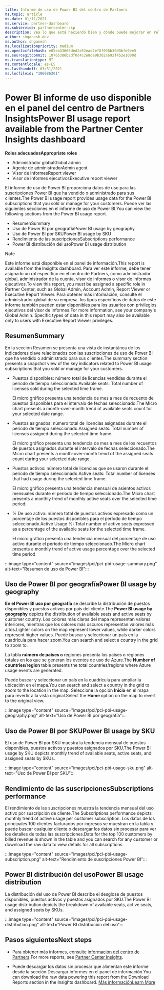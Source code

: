 ```yaml
---
title: Informe de uso de Power BI del centro de Partners
ms.topic: article
ms.date: 01/11/2021
ms.service: partner-dashboard
ms.subservice: partnercenter-csp
description: Vea lo que está haciendo bien y dónde puede mejorar en relación con el uso de Power BI suscripciones que vende o administra para sus clientes.
author: shganesh-dev
ms.author: shganesh
ms.localizationpriority: medium
ms.openlocfilehash: e05ea33665ded2e52eae2ef8f096b30d3bfe9ee5
ms.sourcegitcommit: 10765386b2df0d4c2e8da9b302a692f452e1090d
ms.translationtype: MT
ms.contentlocale: es-ES
ms.lasthandoff: 03/31/2021
ms.locfileid: "106086301"
---
```

# <a name="power-bi-usage-report-available-from-the-partner-center-insights-dashboard"></a><span data-ttu-id="1cd42-103">Power BI informe de uso disponible en el panel del centro de Partners Insights</span><span class="sxs-lookup"><span data-stu-id="1cd42-103">Power BI usage report available from the Partner Center Insights dashboard</span></span>

<span data-ttu-id="1cd42-104">**Roles adecuados**</span><span class="sxs-lookup"><span data-stu-id="1cd42-104">**Appropriate roles**</span></span>

- <span data-ttu-id="1cd42-105">Administrador global</span><span class="sxs-lookup"><span data-stu-id="1cd42-105">Global admin</span></span>
- <span data-ttu-id="1cd42-106">Agente de administrador</span><span class="sxs-lookup"><span data-stu-id="1cd42-106">Admin agent</span></span>
- <span data-ttu-id="1cd42-107">Visor de informes</span><span class="sxs-lookup"><span data-stu-id="1cd42-107">Report viewer</span></span>
- <span data-ttu-id="1cd42-108">Visor de informes ejecutivos</span><span class="sxs-lookup"><span data-stu-id="1cd42-108">Executive report viewer</span></span>

<span data-ttu-id="1cd42-109">El informe de uso de Power BI proporciona datos de uso para las suscripciones Power BI que ha vendido o administrado para sus clientes.</span><span class="sxs-lookup"><span data-stu-id="1cd42-109">The Power BI usage report provides usage data for the Power BI subscriptions that you sold or manage for your customers.</span></span> <span data-ttu-id="1cd42-110">Puede ver las siguientes secciones en el informe de uso de Power BI.</span><span class="sxs-lookup"><span data-stu-id="1cd42-110">You can view the following sections from the Power BI usage report.</span></span>

- <span data-ttu-id="1cd42-111">Resumen</span><span class="sxs-lookup"><span data-stu-id="1cd42-111">Summary</span></span>
- <span data-ttu-id="1cd42-112">Uso de Power BI por geografía</span><span class="sxs-lookup"><span data-stu-id="1cd42-112">Power BI usage by geography</span></span>
- <span data-ttu-id="1cd42-113">Uso de Power BI por SKU</span><span class="sxs-lookup"><span data-stu-id="1cd42-113">Power BI usage by SKU</span></span>
- <span data-ttu-id="1cd42-114">Rendimiento de las suscripciones</span><span class="sxs-lookup"><span data-stu-id="1cd42-114">Subscriptions performance</span></span>
- <span data-ttu-id="1cd42-115">Power BI distribución del uso</span><span class="sxs-lookup"><span data-stu-id="1cd42-115">Power BI usage distribution</span></span>

 > [!NOTE]
 > <span data-ttu-id="1cd42-116">Este informe está disponible en el panel de información.</span><span class="sxs-lookup"><span data-stu-id="1cd42-116">This report is available from the Insights dashboard.</span></span> <span data-ttu-id="1cd42-117">Para ver este informe, debe tener asignado un rol específico en el centro de Partners, como administrador global, administrador de la cuenta, visor de informes o visor de informes ejecutivos.</span><span class="sxs-lookup"><span data-stu-id="1cd42-117">To view this report, you must be assigned a specific role in Partner Center, such as Global Admin, Account Admin, Report Viewer or Executive Report Viewer.</span></span> <span data-ttu-id="1cd42-118">Para obtener más información, consulte el administrador global de su empresa. los tipos específicos de datos de este informe también pueden estar disponibles para los usuarios con privilegios ejecutivos del visor de informes.</span><span class="sxs-lookup"><span data-stu-id="1cd42-118">For more information, see your company's Global Admin. Specific types of data in this report may also be available only to users with Executive Report Viewer privileges.</span></span>

## <a name="summary"></a><span data-ttu-id="1cd42-119">Resumen</span><span class="sxs-lookup"><span data-stu-id="1cd42-119">Summary</span></span>

<span data-ttu-id="1cd42-120">En la sección Resumen se presenta una vista de instantánea de los indicadores clave relacionados con las suscripciones de uso de Power BI que ha vendido o administrado para sus clientes.</span><span class="sxs-lookup"><span data-stu-id="1cd42-120">The summary section presents a snapshot view of the key indicators related to Power BI usage subscriptions that you sold or manage for your customers.</span></span> 

- <span data-ttu-id="1cd42-121">Puestos disponibles: número total de licencias vendidas durante el período de tiempo seleccionado.</span><span class="sxs-lookup"><span data-stu-id="1cd42-121">Available seats: Total number of licenses sold during the selected time frame.</span></span>

   <span data-ttu-id="1cd42-122">El micro gráfico presenta una tendencia de mes a mes de recuento de puestos disponibles para el intervalo de fechas seleccionado.</span><span class="sxs-lookup"><span data-stu-id="1cd42-122">The Micro chart presents a month-over-month trend of available seats count for your selected date range.</span></span>

- <span data-ttu-id="1cd42-123">Puestos asignados: número total de licencias asignadas durante el período de tiempo seleccionado.</span><span class="sxs-lookup"><span data-stu-id="1cd42-123">Assigned seats: Total number of licenses assigned during the selected time frame.</span></span>

   <span data-ttu-id="1cd42-124">El micro gráfico presenta una tendencia de mes a mes de los recuentos de puestos asignados durante el intervalo de fechas seleccionado.</span><span class="sxs-lookup"><span data-stu-id="1cd42-124">The Micro chart presents a month-over-month trend of the assigned seats count during your selected date range.</span></span>

- <span data-ttu-id="1cd42-125">Puestos activos: número total de licencias que se usaron durante el período de tiempo seleccionado.</span><span class="sxs-lookup"><span data-stu-id="1cd42-125">Active seats: Total number of licenses that had usage during the selected time frame.</span></span> 

   <span data-ttu-id="1cd42-126">El micro gráfico presenta una tendencia mensual de asientos activos mensuales durante el período de tiempo seleccionado.</span><span class="sxs-lookup"><span data-stu-id="1cd42-126">The Micro chart presents a monthly trend of monthly active seats over the selected time period.</span></span>

- <span data-ttu-id="1cd42-127">% De uso activo: número total de puestos activos expresado como un porcentaje de los puestos disponibles para el período de tiempo seleccionado.</span><span class="sxs-lookup"><span data-stu-id="1cd42-127">Active Usage %: Total number of active seats expressed as a percentage of the available seats for the selected time frame.</span></span> 

   <span data-ttu-id="1cd42-128">El micro gráfico presenta una tendencia mensual del porcentaje de uso activo durante el período de tiempo seleccionado.</span><span class="sxs-lookup"><span data-stu-id="1cd42-128">The Micro chart presents a monthly trend of active usage percentage over the selected time period.</span></span>

:::image type="content" source="images/pci/pci-pbi-usage-summary.png" alt-text="Resumen de uso de Power BI":::

## <a name="power-bi-usage-by-geography"></a><span data-ttu-id="1cd42-130">Uso de Power BI por geografía</span><span class="sxs-lookup"><span data-stu-id="1cd42-130">Power BI usage by geography</span></span>

<span data-ttu-id="1cd42-131">**En el Power BI uso por geografía** se describe la distribución de puestos disponibles y puestos activos por país del cliente.</span><span class="sxs-lookup"><span data-stu-id="1cd42-131">The **Power BI usage by geography** depicts the distribution of available seats and active seats by customer country.</span></span> <span data-ttu-id="1cd42-132">Los colores más claros del mapa representan valores inferiores, mientras que los colores más oscuros representan valores más altos.</span><span class="sxs-lookup"><span data-stu-id="1cd42-132">Lighter colors on the map represent lower values, while darker colors represent higher values.</span></span> <span data-ttu-id="1cd42-133">Puede buscar y seleccionar un país en la cuadrícula para hacer zoom.</span><span class="sxs-lookup"><span data-stu-id="1cd42-133">You can search and select a country in the grid to zoom to.</span></span>

<span data-ttu-id="1cd42-134">La tabla **número de países o** regiones presenta los países o regiones totales en los que se generan los eventos de uso de Azure.</span><span class="sxs-lookup"><span data-stu-id="1cd42-134">The **Number of countries/region** table presents the total countries/regions where Azure usage events are generated.</span></span>

<span data-ttu-id="1cd42-135">Puede buscar y seleccionar un país en la cuadrícula para ampliar la ubicación en el mapa.</span><span class="sxs-lookup"><span data-stu-id="1cd42-135">You can search and select a country in the grid to zoom to the location in the map.</span></span> <span data-ttu-id="1cd42-136">Seleccione la opción **Inicio** en el mapa para revertir a la vista original.</span><span class="sxs-lookup"><span data-stu-id="1cd42-136">Select the **Home** option on the map to revert to the original view.</span></span>

:::image type="content" source="images/pci/pci-pbi-usage-geography.png" alt-text="Uso de Power BI por geografía":::

## <a name="power-bi-usage-by-sku"></a><span data-ttu-id="1cd42-138">Uso de Power BI por SKU</span><span class="sxs-lookup"><span data-stu-id="1cd42-138">Power BI usage by SKU</span></span>

<span data-ttu-id="1cd42-139">El uso de Power BI por SKU muestra la tendencia mensual de puestos disponibles, puestos activos y puestos asignados por SKU.</span><span class="sxs-lookup"><span data-stu-id="1cd42-139">The Power BI usage by SKU depicts monthly trend of available seats, active seats, and assigned seats by SKUs.</span></span>

:::image type="content" source="images/pci/pci-pbi-usage-sku.png" alt-text="Uso de Power BI por SKU":::

## <a name="subscriptions-performance"></a><span data-ttu-id="1cd42-141">Rendimiento de las suscripciones</span><span class="sxs-lookup"><span data-stu-id="1cd42-141">Subscriptions performance</span></span>

<span data-ttu-id="1cd42-142">El rendimiento de las suscripciones muestra la tendencia mensual del uso activo por suscripción de cliente.</span><span class="sxs-lookup"><span data-stu-id="1cd42-142">The Subscriptions performance depicts monthly trend of active usage per customer subscription.</span></span> <span data-ttu-id="1cd42-143">Los datos de los principales 100 clientes facturados por ingresos se muestran en la tabla y puede buscar cualquier cliente o descargar los datos sin procesar para ver los detalles de todas las suscripciones.</span><span class="sxs-lookup"><span data-stu-id="1cd42-143">Data for the top 100 customers by billed revenue is shown in the table and you can search for any customer or download the raw data to view details for all subscriptions.</span></span>

:::image type="content" source="images/pci/pci-pbi-usage-subscription.png" alt-text="Rendimiento de suscripciones Power BI":::

## <a name="power-bi-usage-distribution"></a><span data-ttu-id="1cd42-145">Power BI distribución del uso</span><span class="sxs-lookup"><span data-stu-id="1cd42-145">Power BI usage distribution</span></span>

<span data-ttu-id="1cd42-146">La distribución del uso de Power BI describe el desglose de puestos disponibles, puestos activos y puestos asignados por SKU.</span><span class="sxs-lookup"><span data-stu-id="1cd42-146">The Power BI usage distribution depicts the breakdown of available seats, active seats, and assigned seats by SKUs.</span></span>

:::image type="content" source="images/pci/pci-pbi-usage-distribution.png" alt-text="Power BI distribución del uso":::

## <a name="next-steps"></a><span data-ttu-id="1cd42-148">Pasos siguientes</span><span class="sxs-lookup"><span data-stu-id="1cd42-148">Next steps</span></span>

- <span data-ttu-id="1cd42-149">Para obtener más informes, consulte [información del centro de Partners](partner-center-insights.md).</span><span class="sxs-lookup"><span data-stu-id="1cd42-149">For more reports, see [Partner Center Insights](partner-center-insights.md).</span></span>

- <span data-ttu-id="1cd42-150">Puede descargar los datos sin procesar que alimentan este informe desde la sección Descargar informes en el panel de información.</span><span class="sxs-lookup"><span data-stu-id="1cd42-150">You can download the raw data powering this report from the Download Reports section in the Insights dashboard.</span></span> [<span data-ttu-id="1cd42-151">Más información</span><span class="sxs-lookup"><span data-stu-id="1cd42-151">Learn More</span></span>](pci-download-reports.md) 
